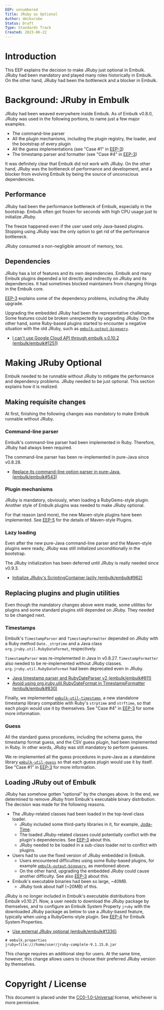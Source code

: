 ```yaml
---
EEP: unnumbered
Title: JRuby as Optional
Author: dmikurube
Status: Draft
Type: Standards Track
Created: 2023-06-22
---
```


Introduction
=============

This EEP explains the decision to make JRuby just optional in Embulk. JRuby had been mandatory and played many roles historically in Embulk. On the other hand, JRuby had been the bottleneck and a blocker in Embulk.

Background: JRuby in Embulk
============================

JRuby had been weaved everywhere inside Embulk. As of Embulk v0.8.0, JRuby was used in the following portions, to name just a few major examples.

* The command-line parser
* All the plugin mechanisms, including the plugin registry, the loader, and the bootstrap of every plugin
* All the guess implementations (see "Case #1" in [EEP-3](./eep-0003.md))
* The timestamp parser and formatter (see "Case #4" in [EEP-3](./eep-0003.md))

It was definitely clear that Embulk did not work with JRuby. On the other hand, JRuby was the bottleneck of performance and development, and a blocker from evolving Embulk by being the source of unconscious dependencies.

Performance
------------

JRuby had been the performance bottleneck of Embulk, especially in the bootstrap. Embulk often got frozen for seconds with high CPU usage just to initialize JRuby.

The freeze happened even if the user used only Java-based plugins. Stopping using JRuby was the only option to get rid of the performance bottleneck.

JRuby consumed a non-negligible amount of memory, too.

Dependencies
-------------

JRuby has a lot of features and its own dependencies. Embulk and many Embulk plugins depended a lot directly and indirectly on JRuby and its dependencies. It had sometimes blocked maintainers from changing things in the Embulk core.

[EEP-3](./eep-0003.md) explains some of the dependency problems, including the JRuby upgrade.

Upgrading the embedded JRuby had been the representative challenge. Some features could be broken unexpectedly by upgrading JRuby. On the other hand, some Ruby-based plugins started to encounter a negative situation with the old JRuby, such as [`embulk-output-bigquery`](https://rubygems.org/gems/embulk-output-bigquery).

* [I can't use Google Cloud API through embulk v.0.10.2 (embulk/embulk#1251)](https://github.com/embulk/embulk/issues/1251)

Making JRuby Optional
======================

Embulk needed to be runnable without JRuby to mitigate the performance and dependency problems. JRuby needed to be just optional. This section explains how it is realized.

Making requisite changes
-------------------------

At first, finishing the following changes was mandatory to make Embulk runnable without JRuby.

### Command-line parser

Embulk's command-line parser had been implemented in Ruby. Therefore, JRuby had always been required.

The command-line parser has been re-implemented in pure-Java since v0.8.28.

* [Replace its command-line option parser in pure-Java. (embulk/embulk#543)](https://github.com/embulk/embulk/pull/543)

### Plugin mechanisms

JRuby is mandatory, obviously, when loading a RubyGems-style plugin. Another style of Embulk plugins was needed to make JRuby optional.

For that reason (and more), the new Maven-style plugins have been implemented. See [EEP-5](./eep-0005.md) for the details of Maven-style Plugins.

### Lazy loading

Even after the new pure-Java command-line parser and the Maven-style plugins were ready, JRuby was still initialized unconditionally in the bootstrap.

The JRuby initialization has been deferred until JRuby is really needed since v0.9.3.

* [Initialize JRuby's ScriptingContainer lazily (embulk/embulk#962)](https://github.com/embulk/embulk/pull/962)

Replacing plugins and plugin utilities
---------------------------------------

Even though the mandatory changes above were made, some utilities for plugins and some standard plugins still depended on JRuby. They needed to be changed next.

### Timestamps

Embulk's `TimestampParser` and `TimestampFormatter` depended on JRuby with a Ruby method `Date._strptime` and a Java class `org.jruby.util.RubyDateFormat`, respectively.

`TimestampParser` was re-implemented in Java in v0.8.27. `TimestampFormatter` also needed to be re-implemented without JRuby classes. `org.jruby.util.RubyDateFormat` had been deprecated even in JRuby.

* [Java timestamp parser and RubyDateParser v2 (embulk/embulk#611)](https://github.com/embulk/embulk/pull/611)
* [Avoid using org.jruby.util.RubyDateFormat in TimestampFormatter (embulk/embulk#830)](https://github.com/embulk/embulk/issues/830)

Finally, we implemented [`embulk-util-timestamp`](https://github.com/embulk/embulk-util-timestamp), a new standalone timestamp library compatible with Ruby's `strptime` and `strftime`, so that each plugin would use it by themselves. See "Case #4" in [EEP-3](./eep-0003.md) for some more information.

### Guess

All the standard guess procedures, including the schema guess, the timestamp format guess, and the CSV guess plugin, had been implemented in Ruby. In other words, JRuby was still mandatory to perform guesses.

We re-implemented all the guess procedures in pure-Java as a standalone library [`embulk-util-guess`](https://github.com/embulk/embulk-util-guess) so that each guess plugin would use it by itself. See "Case #1" in [EEP-3](./eep-0003.md) for more information.

Loading JRuby out of Embulk
----------------------------

JRuby has somehow gotten "optional" by the changes above. In the end, we determined to remove JRuby from Embulk's executable binary distribution. The decision was made for the following reasons.

* The JRuby-related classes had been loaded in the top-level class loader.
    * JRuby included some third-party libraries in it, for example, [Joda-Time](https://www.joda.org/joda-time/).
    * The loaded JRuby-related classes could potentially conflict with the plugin's dependencies. See [EEP-3](./eep-0003.md) about this.
    * JRuby needed to be loaded in a sub-class loader not to conflict with plugins.
* Users had to use the fixed version of JRuby embedded in Embulk.
    * Users encountered difficulties using some Ruby-based plugins, for example [`embulk-output-bigquery`](https://rubygems.org/gems/embulk-output-bigquery), as mentioned above.
    * On the other hand, upgrading the embedded JRuby could cause another difficulty. See also [EEP-3](./eep-0003.md) about this.
* Embulk's executable binaries had been so large, ~40MB.
    * JRuby took about half (~20MB) of this.

JRuby is no longer included in Embulk's executable distributions from Embulk v0.10.21. Now, a user needs to download the JRuby package by themselves, and to configure an Embulk System Property `jruby` with the downloaded JRuby package as below to use a JRuby-based feature, typically when using a RubyGems-style plugin. See [EEP-4](./eep-0004.md) for Embulk System Properties.

* [Use external JRuby optional (embulk/embulk#1336)](https://github.com/embulk/embulk/pull/1336)

```
# embulk.properties
jruby=file:///home/user/jruby-complete-9.1.15.0.jar
```

This change requires an additional step for users. At the same time, however, this change allows users to choose their preferred JRuby version by themselves.

Copyright / License
====================

This document is placed under the [CC0-1.0-Universal](https://creativecommons.org/publicdomain/zero/1.0/deed.en) license, whichever is more permissive.

